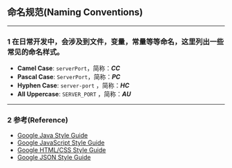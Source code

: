 ## 命名规范(Naming Conventions)
---

### 1 在日常开发中，会涉及到文件，变量，常量等等命名，这里列出一些常见的命名样式。

- **Camel Case**: `serverPort`，简称：***CC***
- **Pascal Case**: `ServerPort`，简称：***PC***
- **Hyphen Case**: `server-port` ，简称：***HC***
- **All Uppercase**: `SERVER_PORT` ，简称：***AU***

---
### 2 参考(Reference)
- [Google Java Style Guide](https://google.github.io/styleguide/javaguide.html)
- [Google JavaScript Style Guide](https://google.github.io/styleguide/jsguide.html)
- [Google HTML/CSS Style Guide](https://google.github.io/styleguide/htmlcssguide.html)
- [Google JSON Style Guide](https://google.github.io/styleguide/jsoncstyleguide.xml)
